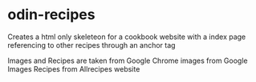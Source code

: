 # odin-recipes

Creates a html only skeleteon for a cookbook website
with a index page referencing to other recipes through an anchor tag

Images and Recipes are taken from Google Chrome
images from Google Images 
Recipes from Allrecipes website